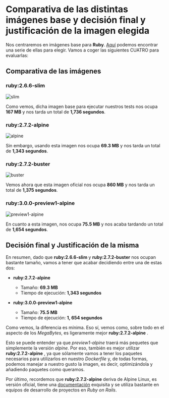 # Comparativa de las distintas imágenes base y decisión final y justificación de la imagen elegida 

Nos centraremos en imágenes base para **Ruby**. [Aquí](https://hub.docker.com/_/ruby) podemos encontrar una serie de ellas para elegir. Vamos a coger las siguientes CUATRO para evaluarlas:


## Comparativa de las imágenes


### ruby:2.6.6-slim


![slim](https://github.com/biilal1999/GameStore/blob/master/docs/img/slim.png)


Como vemos, dicha imagen base para ejecutar nuestros tests nos ocupa **167 MB** y nos tarda un total de **1,736 segundos**.



### ruby:2.7.2-alpine


![alpine](https://github.com/biilal1999/GameStore/blob/master/docs/img/alpine.png)


Sin embargo, usando esta imagen nos ocupa **69.3 MB** y nos tarda un total de **1,343 segundos**.



### ruby:2.7.2-buster


![buster](https://github.com/biilal1999/GameStore/blob/master/docs/img/Buster.png)


Vemos ahora que esta imagen oficial nos ocupa **860 MB** y nos tarda un total de **1,375 segundos**.



### ruby:3.0.0-preview1-alpine


![preview1-alpine](https://github.com/biilal1999/GameStore/blob/master/docs/img/PreviewAlpine.png)


En cuanto a esta imagen, nos ocupa **75.5 MB** y nos acaba tardando un total de **1,654 segundos**.



## Decisión final y Justificación de la misma


En resumen, dado que **ruby:2.6.6-slim** y **ruby:2.7.2-buster** nos ocupan bastante tamaño, vamos a tener que acabar decidiendo entre una de estas dos:


+ **ruby:2.7.2-alpine** 
    + Tamaño: **69.3 MB**
    + Tiempo de ejecución: **1,343 segundos**

+ **ruby:3.0.0-preview1-alpine**
    + Tamaño: **75.5 MB**
    + Tiempo de ejecución: **1, 654 segundos**


Como vemos, la diferencia es mínima. Eso sí, vemos como, sobre todo en el aspecto de los *MegaBytes*, es ligeramente mejor **ruby:2.7.2-alpine** .

Esto se puede entender ya que *preview1-alpine* traerá más pequetes que simplemente la versión *alpine*. Por eso, también es mejor utilizar **ruby:2.7.2-alpine** , ya que sólamente vamos a tener los paquetes necesarios para utilizarlos en nuestro *Dockerfile* y, de todas formas, podemos manejar a nuestro gusto la imagen, es decir, optimizándola y añadiendo paquetes como queramos.

Por último, recordemos que **ruby:2.7.2-alpine** deriva de Alpine Linux, es versión oficial, tiene una [documentación](https://hub.docker.com/layers/ruby/library/ruby/2.7.2-alpine/images/sha256-3507bbe518dc1b808d5f53bd7c0bc485a8c8adb110e5308be298cd224824e9cf?context=explore) exquisita y se utiliza bastante en equipos de desarrollo de proyectos en *Ruby on Rails*.

